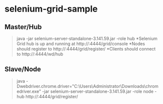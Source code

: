 # selenium-grid-sample


## Master/Hub
> java -jar selenium-server-standalone-3.141.59.jar -role hub
*Selenium Grid hub is up and running at http://<ip>:4444/grid/console
*Nodes should register to http://<ip>:4444/grid/register/
*Clients should connect to http://<ip>:4444/wd/hub

## Slave/Node
> java -Dwebdriver.chrome.driver="C:\Users\Administrator\Downloads\chromedriver.exe" -jar selenium-server-standalone-3.141.59.jar -role node  -hub  http://<hubip>:4444/grid/register/ 
  
  


